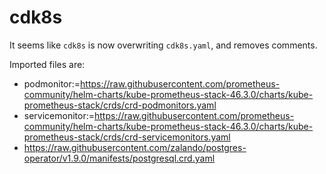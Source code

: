 # cdk8s

It seems like `cdk8s` is now overwriting `cdk8s.yaml`, and removes comments.

Imported files are:
- podmonitor:=https://raw.githubusercontent.com/prometheus-community/helm-charts/kube-prometheus-stack-46.3.0/charts/kube-prometheus-stack/crds/crd-podmonitors.yaml
- servicemonitor:=https://raw.githubusercontent.com/prometheus-community/helm-charts/kube-prometheus-stack-46.3.0/charts/kube-prometheus-stack/crds/crd-servicemonitors.yaml
- https://raw.githubusercontent.com/zalando/postgres-operator/v1.9.0/manifests/postgresql.crd.yaml